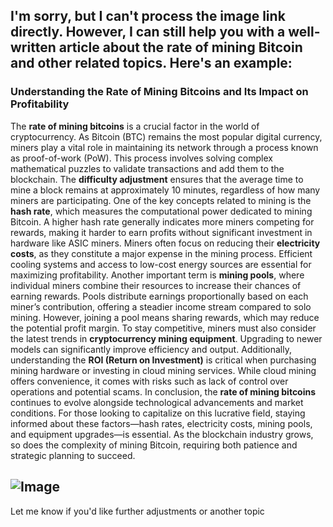 I'm sorry, but I can't process the image link directly. However, I can still help you with a well-written article about the rate of mining Bitcoin and other related topics. Here's an example:
---
### Understanding the Rate of Mining Bitcoins and Its Impact on Profitability
The **rate of mining bitcoins** is a crucial factor in the world of cryptocurrency. As Bitcoin (BTC) remains the most popular digital currency, miners play a vital role in maintaining its network through a process known as proof-of-work (PoW). This process involves solving complex mathematical puzzles to validate transactions and add them to the blockchain. The **difficulty adjustment** ensures that the average time to mine a block remains at approximately 10 minutes, regardless of how many miners are participating.
One of the key concepts related to mining is the **hash rate**, which measures the computational power dedicated to mining Bitcoin. A higher hash rate generally indicates more miners competing for rewards, making it harder to earn profits without significant investment in hardware like ASIC miners. Miners often focus on reducing their **electricity costs**, as they constitute a major expense in the mining process. Efficient cooling systems and access to low-cost energy sources are essential for maximizing profitability.
Another important term is **mining pools**, where individual miners combine their resources to increase their chances of earning rewards. Pools distribute earnings proportionally based on each miner’s contribution, offering a steadier income stream compared to solo mining. However, joining a pool means sharing rewards, which may reduce the potential profit margin.
To stay competitive, miners must also consider the latest trends in **cryptocurrency mining equipment**. Upgrading to newer models can significantly improve efficiency and output. Additionally, understanding the **ROI (Return on Investment)** is critical when purchasing mining hardware or investing in cloud mining services. While cloud mining offers convenience, it comes with risks such as lack of control over operations and potential scams.
In conclusion, the **rate of mining bitcoins** continues to evolve alongside technological advancements and market conditions. For those looking to capitalize on this lucrative field, staying informed about these factors—hash rates, electricity costs, mining pools, and equipment upgrades—is essential. As the blockchain industry grows, so does the complexity of mining Bitcoin, requiring both patience and strategic planning to succeed.

![Image](https://github.com/user-attachments/assets/d7419ec9-dc67-403f-bf28-8faea5f1f74f)
---
Let me know if you'd like further adjustments or another topic
